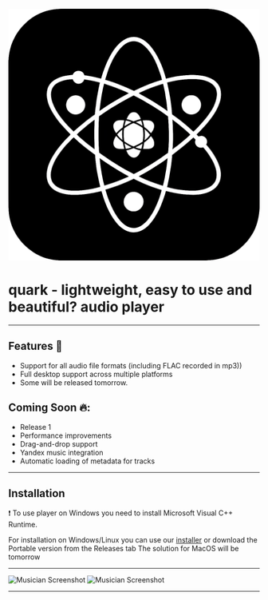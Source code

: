 ![quark icon](/assets/icon512.png) 

# quark - lightweight, easy to use and beautiful? audio player 

--- 

## Features 🌟
 + Support for all audio file formats (including FLAC recorded in mp3))
 + Full desktop support across multiple platforms
 + Some will be released tomorrow.

## Coming Soon 🔥: 
 + Release 1 
 + Performance improvements  
 + Drag-and-drop support 
 + Yandex music integration 
 + Automatic loading of metadata for tracks 

---

## Installation
 ❗ To use player on Windows you need to install Microsoft Visual C++ Runtime.
 
 For installation on Windows/Linux you can use our [installer](https://github.com/z3nsh0w/quark-installer) or download the Portable version from the Releases tab
 The solution for MacOS will be tomorrow

---

![Musician Screenshot](appphoto.png)
![Musician Screenshot](appphoto1.png)

---
